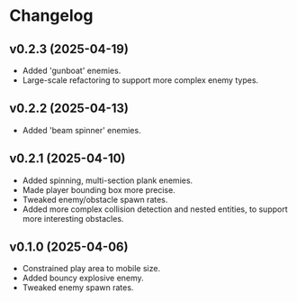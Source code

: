 # Changelog

## v0.2.3 (2025-04-19)
- Added 'gunboat' enemies.
- Large-scale refactoring to support more complex enemy types.

## v0.2.2 (2025-04-13)
- Added 'beam spinner' enemies.

## v0.2.1 (2025-04-10)
- Added spinning, multi-section plank enemies.
- Made player bounding box more precise.
- Tweaked enemy/obstacle spawn rates.
- Added more complex collision detection and nested entities, to support more interesting obstacles.

## v0.1.0 (2025-04-06)
- Constrained play area to mobile size.
- Added bouncy explosive enemy.
- Tweaked enemy spawn rates.
